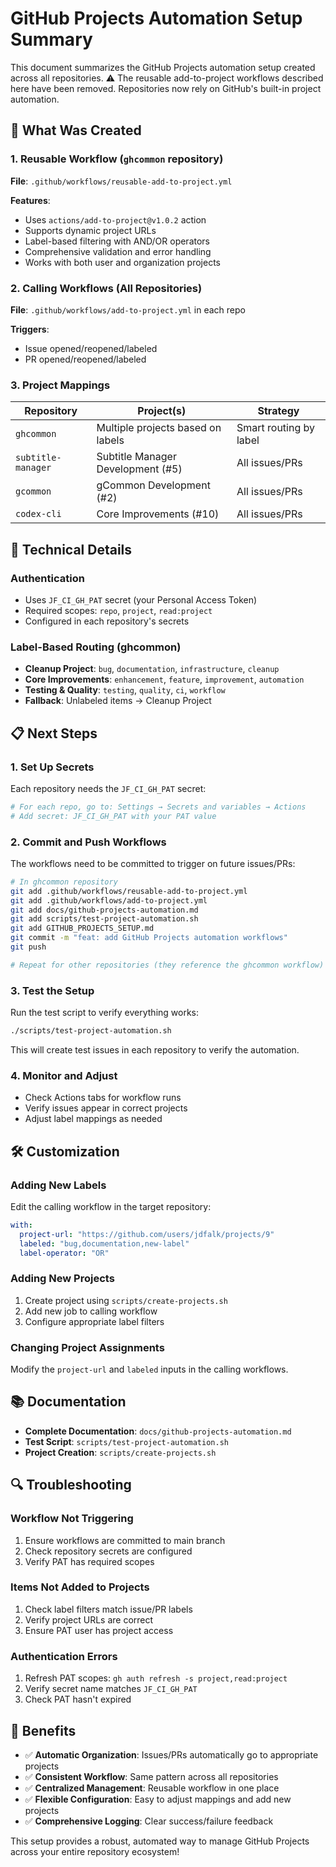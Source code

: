 <!-- file: GITHUB_PROJECTS_SETUP.md -->
<!-- version: 1.0.0 -->
<!-- guid: b8c9d0e1-f2a3-4567-b123-890123456789 -->

# GitHub Projects Automation Setup Summary

This document summarizes the GitHub Projects automation setup created across all repositories.
⚠️ The reusable add-to-project workflows described here have been removed. Repositories now rely on GitHub's built-in project automation.

## 🎯 What Was Created

### 1. Reusable Workflow (`ghcommon` repository)

**File**: `.github/workflows/reusable-add-to-project.yml`

**Features**:

- Uses `actions/add-to-project@v1.0.2` action
- Supports dynamic project URLs
- Label-based filtering with AND/OR operators
- Comprehensive validation and error handling
- Works with both user and organization projects

### 2. Calling Workflows (All Repositories)

**File**: `.github/workflows/add-to-project.yml` in each repo

**Triggers**:

- Issue opened/reopened/labeled
- PR opened/reopened/labeled

### 3. Project Mappings

| Repository         | Project(s)                        | Strategy               |
| ------------------ | --------------------------------- | ---------------------- |
| `ghcommon`         | Multiple projects based on labels | Smart routing by label |
| `subtitle-manager` | Subtitle Manager Development (#5) | All issues/PRs         |
| `gcommon`          | gCommon Development (#2)          | All issues/PRs         |
| `codex-cli`        | Core Improvements (#10)           | All issues/PRs         |

## 🔧 Technical Details

### Authentication

- Uses `JF_CI_GH_PAT` secret (your Personal Access Token)
- Required scopes: `repo`, `project`, `read:project`
- Configured in each repository's secrets

### Label-Based Routing (ghcommon)

- **Cleanup Project**: `bug`, `documentation`, `infrastructure`, `cleanup`
- **Core Improvements**: `enhancement`, `feature`, `improvement`, `automation`
- **Testing & Quality**: `testing`, `quality`, `ci`, `workflow`
- **Fallback**: Unlabeled items → Cleanup Project

## 📋 Next Steps

### 1. Set Up Secrets

Each repository needs the `JF_CI_GH_PAT` secret:

```bash
# For each repo, go to: Settings → Secrets and variables → Actions
# Add secret: JF_CI_GH_PAT with your PAT value
```

### 2. Commit and Push Workflows

The workflows need to be committed to trigger on future issues/PRs:

```bash
# In ghcommon repository
git add .github/workflows/reusable-add-to-project.yml
git add .github/workflows/add-to-project.yml
git add docs/github-projects-automation.md
git add scripts/test-project-automation.sh
git add GITHUB_PROJECTS_SETUP.md
git commit -m "feat: add GitHub Projects automation workflows"
git push

# Repeat for other repositories (they reference the ghcommon workflow)
```

### 3. Test the Setup

Run the test script to verify everything works:

```bash
./scripts/test-project-automation.sh
```

This will create test issues in each repository to verify the automation.

### 4. Monitor and Adjust

- Check Actions tabs for workflow runs
- Verify issues appear in correct projects
- Adjust label mappings as needed

## 🛠️ Customization

### Adding New Labels

Edit the calling workflow in the target repository:

```yaml
with:
  project-url: "https://github.com/users/jdfalk/projects/9"
  labeled: "bug,documentation,new-label"
  label-operator: "OR"
```

### Adding New Projects

1. Create project using `scripts/create-projects.sh`
2. Add new job to calling workflow
3. Configure appropriate label filters

### Changing Project Assignments

Modify the `project-url` and `labeled` inputs in the calling workflows.

## 📚 Documentation

- **Complete Documentation**: `docs/github-projects-automation.md`
- **Test Script**: `scripts/test-project-automation.sh`
- **Project Creation**: `scripts/create-projects.sh`

## 🔍 Troubleshooting

### Workflow Not Triggering

1. Ensure workflows are committed to main branch
2. Check repository secrets are configured
3. Verify PAT has required scopes

### Items Not Added to Projects

1. Check label filters match issue/PR labels
2. Verify project URLs are correct
3. Ensure PAT user has project access

### Authentication Errors

1. Refresh PAT scopes: `gh auth refresh -s project,read:project`
2. Verify secret name matches `JF_CI_GH_PAT`
3. Check PAT hasn't expired

## 🎉 Benefits

- ✅ **Automatic Organization**: Issues/PRs automatically go to appropriate projects
- ✅ **Consistent Workflow**: Same pattern across all repositories
- ✅ **Centralized Management**: Reusable workflow in one place
- ✅ **Flexible Configuration**: Easy to adjust mappings and add new projects
- ✅ **Comprehensive Logging**: Clear success/failure feedback

This setup provides a robust, automated way to manage GitHub Projects across your entire repository ecosystem!
